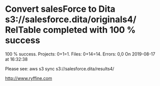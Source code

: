 # Convert salesForce to Dita s3://salesforce.dita/originals4/ RelTable completed with 100 % success

100 % success. Projects: 0+1=1.  Files: 0+14=14. Errors: 0,0  On 2019-08-17 at 16:32:38



Please see: aws s3 sync s3://salesforce.dita/results4/

http://www.ryffine.com
